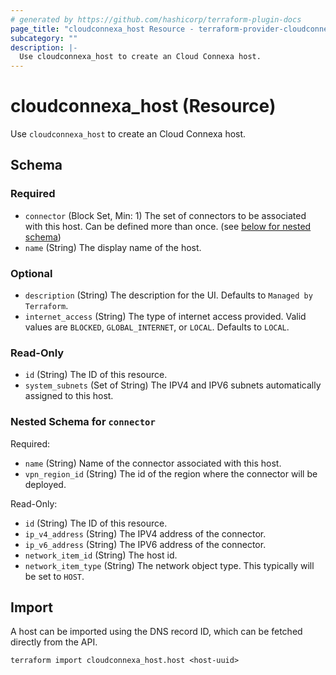 ```yaml
---
# generated by https://github.com/hashicorp/terraform-plugin-docs
page_title: "cloudconnexa_host Resource - terraform-provider-cloudconnexa"
subcategory: ""
description: |-
  Use cloudconnexa_host to create an Cloud Connexa host.
---
```


# cloudconnexa_host (Resource)

Use `cloudconnexa_host` to create an Cloud Connexa host.



<!-- schema generated by tfplugindocs -->
## Schema

### Required

- `connector` (Block Set, Min: 1) The set of connectors to be associated with this host. Can be defined more than once. (see [below for nested schema](#nestedblock--connector))
- `name` (String) The display name of the host.

### Optional

- `description` (String) The description for the UI. Defaults to `Managed by Terraform`.
- `internet_access` (String) The type of internet access provided. Valid values are `BLOCKED`, `GLOBAL_INTERNET`, or `LOCAL`. Defaults to `LOCAL`.

### Read-Only

- `id` (String) The ID of this resource.
- `system_subnets` (Set of String) The IPV4 and IPV6 subnets automatically assigned to this host.

<a id="nestedblock--connector"></a>
### Nested Schema for `connector`

Required:

- `name` (String) Name of the connector associated with this host.
- `vpn_region_id` (String) The id of the region where the connector will be deployed.

Read-Only:

- `id` (String) The ID of this resource.
- `ip_v4_address` (String) The IPV4 address of the connector.
- `ip_v6_address` (String) The IPV6 address of the connector.
- `network_item_id` (String) The host id.
- `network_item_type` (String) The network object type. This typically will be set to `HOST`.

## Import

A host can be imported using the DNS record ID, which can be fetched directly from the API.

```
terraform import cloudconnexa_host.host <host-uuid>
```